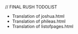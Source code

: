 // FINAL RUSH TODOLIST

- Translation of joshua.html
- Translation of phileas.html
- Translation of listofpages.html
